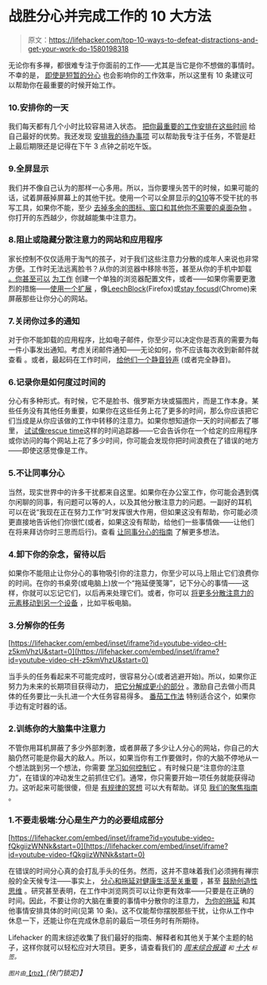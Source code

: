 # 战胜分心并完成工作的 10 大方法

> 原文：<https://lifehacker.com/top-10-ways-to-defeat-distractions-and-get-your-work-do-1580198318>

无论你有多禅，都很难专注于你面前的工作——尤其是当它是你不想做的事情时。不幸的是， [即使是短暂的分心](https://lifehacker.com/research-shows-how-much-a-three-second-distraction-can-5974976) 也会影响你的工作效率，所以这里有 10 条建议可以帮助你在最重要的时候开始工作。



### 10.安排你的一天

我们每天都有几个小时比较容易进入状态。 [把你最重要的工作安排在这些时间](http://lifehacker.com/work-only-your-good-hours-to-become-more-productive-5810290) 给自己最好的优势。我还发现 [安排我的待办事项](http://lifehacker.com/program-your-day-to-defeat-distractions-and-stick-to-yo-5848603) 可以帮助我专注于任务，不管是赶上最后期限还是记得在下午 3 点钟之前吃午饭。

### 9.全屏显示

我们并不像自己认为的那样一心多用。所以，当你要埋头苦干的时候，如果可能的话，试着屏蔽掉屏幕上的其他干扰。使用一个可以全屏显示的[Q10](http://www.baara.com/q10/)等不受干扰的书写工具，如果你不能，至少 [去掉多余的图标、窗口和其他你不需要的桌面杂物](https://lifehacker.com/how-to-minimize-on-screen-distractions-and-train-yourse-5903153) 。你打开的东西越少，你就越能集中注意力。

### 8.阻止或隐藏分散注意力的网站和应用程序

家长控制不仅仅适用于淘气的孩子，对于我们这些注意力分散的成年人来说也非常方便。工作时无法远离脸书？从你的浏览器中移除书签，甚至从你的手机中卸载 [。你甚至可以](http://lifehacker.com/how-i-turned-my-iphone-into-a-simple-distraction-free-1175739059) [为工作](http://lifehacker.com/how-to-deal-with-distractions-in-a-web-workers-world-5593523) 创建一个单独的浏览器配置文件，或者——如果你需要更激烈的措施——[使用一个扩展](http://lifehacker.com/how-can-i-steer-clear-of-distractions-and-focus-while-i-5894460) ，像[LeechBlock](https://addons.mozilla.org/en-US/firefox/addon/leechblock/)(Firefox)或[stay focusd](https://chrome.google.com/webstore/detail/stayfocusd/laankejkbhbdhmipfmgcngdelahlfoji)(Chrome)来屏蔽那些让你分心的网站。

### 7.关闭你过多的通知

对于你不能卸载的应用程序，比如电子邮件，你至少可以决定你是否真的需要为每一件小事发出通知。考虑关闭邮件通知——无论如何，你不应该每次收到新邮件就查看 。或者，最起码在工作时间， [给他们一个静音铃声](http://lifehacker.com/use-a-silent-ringtone-as-the-default-to-minimize-distra-1561307082) (或者完全静音)。

### 6.记录你是如何度过时间的

分心有多种形式。有时候，它不是脸书、俄罗斯方块或猫图片，而是工作本身。某些任务没有其他任务重要，如果你在这些任务上花了更多的时间，那么你应该把它们当成是从你应该做的工作中转移的注意力。如果你想知道你一天的时间都去了哪里， [试试像](http://lifehacker.com/how-to-reclaim-your-time-in-seven-days-for-a-more-produ-5839691)[rescue time](http://www.rescuetime.com/)这样的时间追踪器——它会告诉你在一个给定的应用程序或你访问的每个网站上花了多少时间，你可能会发现你把时间浪费在了错误的地方——即使这感觉像是工作。

### 5.不让同事分心

当然，现实世界中的许多干扰都来自这里。如果你在办公室工作，你可能会遇到偶尔闲聊的同事，有问题可以等的人，以及其他分散注意力的问题。一副好的耳机 可以在说“我现在正在努力工作”时发挥很大作用，但如果这没有帮助，你可能必须更直接地告诉他们你很忙(或者，如果这没有帮助，给他们一些事情做——让他们在将来拜访你时三思而后行)。查看 [让同事分心的指南](https://lifehacker.com/how-do-i-stop-coworkers-from-distracting-me-while-i-m-t-5869367) 了解更多想法。

### 4.卸下你的杂念，留待以后

如果你不能阻止让你分心的事物吸引你的注意力，你至少可以马上阻止它们浪费你的时间。在你的书桌旁(或电脑上)放一个“拖延便笺簿”，记下分心的事情——这样，你就可以忘记它们，以后再来处理它们。或者，你可以 [将更多分散注意力的元素移动到另一个设备](http://lifehacker.com/offload-distractions-to-your-ipad-or-other-device-to-5602596) ，比如平板电脑。

### 3.分解你的任务

 [https://lifehacker.com/embed/inset/iframe?id=youtube-video-cH-z5kmVhzU&start=0](https://lifehacker.com/embed/inset/iframe?id=youtube-video-cH-z5kmVhzU&start=0) 

当手头的任务看起来不可能完成时，很容易分心(或者逃避开始)。所以，如果你正努力为未来的长期项目获得动力， [把它分解成更小的部分](http://lifehacker.com/break-big-tasks-into-smaller-pieces-to-avoid-distractio-1498674433) 。激励自己去做小而具体的任务要比一头扎进一个大任务容易得多。 [番茄工作法](http://lifehacker.com/the-pomodoro-technique-trains-your-brain-away-from-dist-30903715) 特别适合这个，如果你手边有定时器的话。

### 2.训练你的大脑集中注意力

不管你用耳机屏蔽了多少外部刺激，或者屏蔽了多少让人分心的网站，你自己的大脑仍然可能是你最大的敌人。所以，如果当你有工作要做时，你的大脑不停地从一个想法跳到另一个想法，你需要 [学习如何控制它](https://lifehacker.com/train-your-brain-for-monk-like-focus-5895509) 。有时候只是“注意你的注意力”，在错误的冲动发生之前抓住它们。通常，你只需要开始一项任务就能获得动力。这听起来可能很傻，但是 [有规律的冥想](http://lifehacker.com/a-guide-to-meditation-for-the-rest-of-us-5591576) 可以大有帮助。详见 [我们的聚焦指南](https://lifehacker.com/train-your-brain-for-monk-like-focus-5895509) 。

### 1.不要走极端:分心是生产力的必要组成部分

 [https://lifehacker.com/embed/inset/iframe?id=youtube-video-fQkgiizWNNk&start=0](https://lifehacker.com/embed/inset/iframe?id=youtube-video-fQkgiizWNNk&start=0) 

在错误的时间分心真的会打乱手头的任务。然而，这并不意味着我们必须拥有禅宗般的全天候专注——事实上， [分心和拖延对健康生活至关重要](https://lifehacker.com/why-you-need-boredom-distraction-and-procrastination-5927330) ，甚至 [鼓励创造性思维](http://lifehacker.com/why-distractions-can-actually-be-good-for-creative-thin-5891374) 。研究甚至表明，在工作中浏览网页可以让你更有效率——只要是在正确的时间。因此，不要让你的大脑在重要的事情中分散你的注意力， [为你的拖延](http://lifehacker.com/beat-procrastination-and-distractions-by-scheduling-tim-5954148) 和其他事情安排具体的时间(见第 10 条)。这不仅能帮你摆脱那些干扰，让你从工作中休息一下，还能让你在完成休息前的最后一项任务时有所期待。

Lifehacker 的周末综述收集了我们最好的指南、解释者和其他关于某个主题的帖子，这样你就可以轻松应对大项目。更多，请查看我们的 [*周末综合报道*](http://lifehacker.com/tag/weekend-roundup) <small>*和*</small> [*十大*](http://lifehacker.com/tag/lifehacker-top-10) <small>*标签。*</small>

<small>*图片由*</small>[<small>【rbz】</small>](http://www.shutterstock.com/pic-174993539/stock-vector-daydreaming-vector.html)*(快门锁定)】*